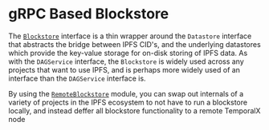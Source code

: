 # gRPC Based Blockstore

The [`Blockstore`](https://github.com/ipfs/go-ipfs-blockstore/blob/master/blockstore.go#L35) interface is a thin wrapper around the `Datastore` interface that abstracts the bridge between IPFS CID's, and the underlying datastores which provide the key-value storage for on-disk storing of IPFS data. As with the `DAGService` interface, the `Blockstore` is widely used across any projects that want to use IPFS, and is perhaps more widely used of an interface than the `DAGService` interface is.

By using the [`RemoteBlockstore`](https://github.com/RTradeLtd/go-ipfs-blockstore/pull/7) module, you can swap out internals of a variety of projects in the IPFS ecosystem to not have to run a blockstore locally, and instead deffer all blockstore functionality to a remote TemporalX node
